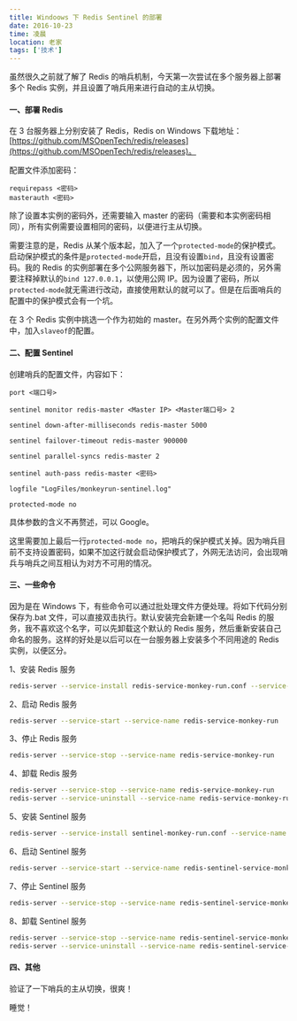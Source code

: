 ```yaml
---
title: Windoows 下 Redis Sentinel 的部署
date: 2016-10-23
time: 凌晨
location: 老家
tags: ['技术']
---
```


虽然很久之前就了解了 Redis 的哨兵机制，今天第一次尝试在多个服务器上部署多个 Redis 实例，并且设置了哨兵用来进行自动的主从切换。

#### 一、部署 Redis

在 3 台服务器上分别安装了 Redis，Redis on Windows 下载地址：[https://github.com/MSOpenTech/redis/releases](https://github.com/MSOpenTech/redis/releases)。

配置文件添加密码：

```plain
requirepass <密码>
masterauth <密码>
```

除了设置本实例的密码外，还需要输入 master 的密码（需要和本实例密码相同），所有实例需要设置相同的密码，以便进行主从切换。

需要注意的是，Redis 从某个版本起，加入了一个`protected-mode`的保护模式。启动保护模式的条件是`protected-mode`开启，且没有设置`bind`，且没有设置密码。我的 Redis 的实例部署在多个公网服务器下，所以加密码是必须的，另外需要注释掉默认的`bind 127.0.0.1`，以使用公网 IP。因为设置了密码，所以`protected-mode`就无需进行改动，直接使用默认的就可以了。但是在后面哨兵的配置中的保护模式会有一个坑。

在 3 个 Redis 实例中挑选一个作为初始的 master。在另外两个实例的配置文件中，加入`slaveof`的配置。

#### 二、配置 Sentinel

创建哨兵的配置文件，内容如下：

```plain
port <端口号>

sentinel monitor redis-master <Master IP> <Master端口号> 2

sentinel down-after-milliseconds redis-master 5000

sentinel failover-timeout redis-master 900000

sentinel parallel-syncs redis-master 2

sentinel auth-pass redis-master <密码>

logfile "LogFiles/monkeyrun-sentinel.log"

protected-mode no
```

具体参数的含义不再赘述，可以 Google。

这里需要加上最后一行`protected-mode no`，把哨兵的保护模式关掉。因为哨兵目前不支持设置密码，如果不加这行就会启动保护模式了，外网无法访问，会出现哨兵与哨兵之间互相认为对方不可用的情况。

#### 三、一些命令

因为是在 Windows 下，有些命令可以通过批处理文件方便处理。将如下代码分别保存为.bat 文件，可以直接双击执行。默认安装完会新建一个名叫 Redis 的服务，我不喜欢这个名字，可以先卸载这个默认的 Redis 服务，然后重新安装自己命名的服务。这样的好处是以后可以在一台服务器上安装多个不同用途的 Redis 实例，以便区分。

1、安装 Redis 服务

```bash
redis-server --service-install redis-service-monkey-run.conf --service-name redis-service-monkey-run
```

2、启动 Redis 服务

```bash
redis-server --service-start --service-name redis-service-monkey-run
```

3、停止 Redis 服务

```bash
redis-server --service-stop --service-name redis-service-monkey-run
```

4、卸载 Redis 服务

```bash
redis-server --service-stop --service-name redis-service-monkey-run
redis-server --service-uninstall --service-name redis-service-monkey-run
```

5、安装 Sentinel 服务

```bash
redis-server --service-install sentinel-monkey-run.conf --service-name redis-sentinel-service-monkey-run --sentinel
```

6、启动 Sentinel 服务

```bash
redis-server --service-start --service-name redis-sentinel-service-monkey-run
```

7、停止 Sentinel 服务

```bash
redis-server --service-stop --service-name redis-sentinel-service-monkey-run
```

8、卸载 Sentinel 服务

```bash
redis-server --service-stop --service-name redis-sentinel-service-monkey-run
redis-server --service-uninstall --service-name redis-sentinel-service-monkey-run
```

#### 四、其他

验证了一下哨兵的主从切换，很爽！

睡觉！
